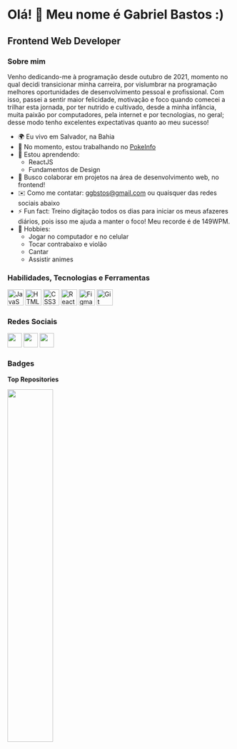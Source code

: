 Olá! 👋 Meu nome é Gabriel Bastos :)
===============================

Frontend Web Developer
----------------------

### Sobre mim

Venho dedicando-me à programação desde outubro de 2021, momento no qual decidi transicionar minha carreira, por vislumbrar na programação melhores oportunidades de desenvolvimento pessoal e profissional. Com isso, passei a sentir maior felicidade, motivação e foco quando comecei a trilhar esta jornada, por ter nutrido e cultivado, desde a minha infância, muita paixão por computadores, pela internet e por tecnologias, no geral; desse modo tenho excelentes expectativas quanto ao meu sucesso!

- 🌍 Eu vivo em Salvador, na Bahia
- 🚀 No momento, estou trabalhando no [PokeInfo](http://github.com/bastie1/Pokeinfo)
- 🧠 Estou aprendendo:
  - ReactJS
  - Fundamentos de Design
- 👯 Busco colaborar em projetos na área de desenvolvimento web, no frontend!
- ✉️ Como me contatar: [ggbstos@gmail.com](mailto:ggbstos@gmail.com) ou quaisquer das redes sociais abaixo
- ⚡ Fun fact: Treino digitação todos os dias para iniciar os meus afazeres diários, pois isso me ajuda a manter o foco! Meu recorde é de 149WPM.
- 🎲 Hobbies:
  - Jogar no computador e no celular
  - Tocar contrabaixo e violão
  - Cantar
  - Assistir animes

### Habilidades, Tecnologias e Ferramentas

<p align="left">
  <a href="https://developer.mozilla.org/en-US/docs/Web/JavaScript" target="_blank" rel="noreferrer"><img src="https://raw.githubusercontent.com/danielcranney/readme-generator/main/public/icons/skills/javascript-colored.svg" width="36" height="36" alt="JavaScript" /></a>
  <a href="https://developer.mozilla.org/en-US/docs/Glossary/HTML5" target="_blank" rel="noreferrer"><img src="https://raw.githubusercontent.com/danielcranney/readme-generator/main/public/icons/skills/html5-colored.svg" width="36" height="36" alt="HTML5" /></a>
  <a href="https://www.w3.org/TR/CSS/#css" target="_blank" rel="noreferrer"><img src="https://raw.githubusercontent.com/danielcranney/readme-generator/main/public/icons/skills/css3-colored.svg" width="36" height="36" alt="CSS3" /></a>
  <a href="https://reactjs.org/" target="_blank" rel="noreferrer"><img src="https://raw.githubusercontent.com/danielcranney/readme-generator/main/public/icons/skills/react-colored.svg" width="36" height="36" alt="React" /></a>
  <a href="https://www.figma.com/" target="_blank" rel="noreferrer"><img src="https://raw.githubusercontent.com/danielcranney/readme-generator/main/public/icons/skills/figma-colored.svg" width="36" height="36" alt="Figma" /></a>
  <a href="https://git-scm.com" target="_blank" rel="noreferrer"><img src="https://upload.wikimedia.org/wikipedia/commons/3/3f/Git_icon.svg" width="36" height="36" alt="Git" /></a>
</p>
                    
### Redes Sociais                  
                  
<p align="left">                          
  <a href="https://discord.com/users/bastiel#7065" target="_blank" rel="noreferrer"><img src="https://raw.githubusercontent.com/danielcranney/readme-generator/main/public/icons/socials/discord.svg" width="32" height="32" /></a>
  <a href="https://www.github.com/bastie1" target="_blank" rel="noreferrer"><img src="https://raw.githubusercontent.com/danielcranney/readme-generator/main/public/icons/socials/github-dark.svg" width="32" height="32" /></a>
  <a href="https://www.linkedin.com/in/gbstos" target="_blank" rel="noreferrer"><img src="https://raw.githubusercontent.com/danielcranney/readme-generator/main/public/icons/socials/linkedin.svg" width="32" height="32" /></a>
</p>
                      
### Badges

<b>Top Repositories</b>
<div width="100%" align="center"><a href="https://github.com/bastie1/pokeinfo" align="left"><img align="left" width="45%" src="https://github-readme-stats.vercel.app/api/pin/?username=bastie1&repo=pokeinfo&title_color=facc15&text_color=ffffff&icon_color=64748b&bg_color=1c1917&hide_border=true&locale=en" /></a></div><br /><br /><br /><br /><br /><br /><br />
